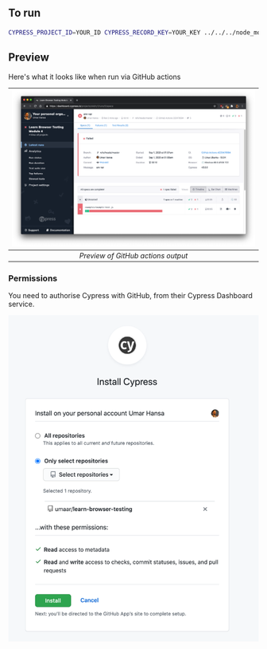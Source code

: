 
## To run

```sh
CYPRESS_PROJECT_ID=YOUR_ID CYPRESS_RECORD_KEY=YOUR_KEY ../../../node_modules/.bin/cypress run --record
```

## Preview

Here's what it looks like when run via GitHub actions

| ![preview.png](preview.png) | 
|:--:| 
| *Preview of GitHub actions output* |

### Permissions

You need to authorise Cypress with GitHub, from their Cypress Dashboard service.

![permission.png](permission.png)
